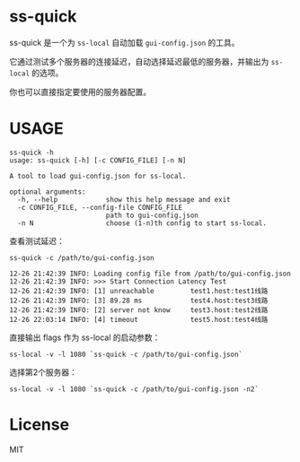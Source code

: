 # ss-quick

ss-quick 是一个为 `ss-local` 自动加载 `gui-config.json` 的工具。

它通过测试多个服务器的连接延迟，自动选择延迟最低的服务器，并输出为 `ss-local` 的选项。

你也可以直接指定要使用的服务器配置。

# USAGE

```
ss-quick -h
usage: ss-quick [-h] [-c CONFIG_FILE] [-n N]

A tool to load gui-config.json for ss-local.

optional arguments:
  -h, --help            show this help message and exit
  -c CONFIG_FILE, --config-file CONFIG_FILE
                        path to gui-config.json
  -n N                  choose (1-n)th config to start ss-local.
```

查看测试延迟：
```
ss-quick -c /path/to/gui-config.json

12-26 21:42:39 INFO: Loading config file from /path/to/gui-config.json
12-26 21:42:39 INFO: >>> Start Connection Latency Test
12-26 21:42:39 INFO: [1] unreachable         test1.host:test1线路
12-26 21:42:39 INFO: [3] 89.28 ms            test4.host:test3线路
12-26 21:42:39 INFO: [2] server not know     test3.host:test2线路
12-26 22:03:14 INFO: [4] timeout             test5.host:test4线路
```

直接输出 flags 作为 ss-local 的启动参数：
```
ss-local -v -l 1080 `ss-quick -c /path/to/gui-config.json`
```

选择第2个服务器：
```
ss-local -v -l 1080 `ss-quick -c /path/to/gui-config.json -n2`
```

# License
MIT
